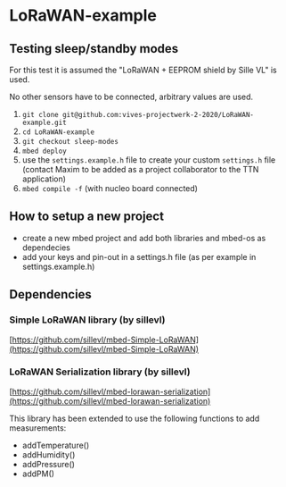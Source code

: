 # LoRaWAN-example

## Testing sleep/standby modes
For this test it is assumed the "LoRaWAN + EEPROM shield by Sille VL" is used.

No other sensors have to be connected, arbitrary values are used.
1. `git clone git@github.com:vives-projectwerk-2-2020/LoRaWAN-example.git`
2. `cd LoRaWAN-example`
2. `git checkout sleep-modes`
3. `mbed deploy`
3. use the `settings.example.h` file to create your custom `settings.h` file (contact Maxim to be added as a project collaborator to the TTN application)
4. `mbed compile -f` (with nucleo board connected)

## How to setup a new project
+ create a new mbed project and add both libraries and mbed-os as dependecies
+ add your keys and pin-out in a settings.h file (as per example in settings.example.h)


## Dependencies

### Simple LoRaWAN library (by sillevl)

[https://github.com/sillevl/mbed-Simple-LoRaWAN](https://github.com/sillevl/mbed-Simple-LoRaWAN)

### LoRaWAN Serialization library (by sillevl)

[https://github.com/sillevl/mbed-lorawan-serialization](https://github.com/sillevl/mbed-lorawan-serialization)

This library has been extended to use the following functions to add measurements:
+ addTemperature()
+ addHumidity()
+ addPressure()
+ addPM()